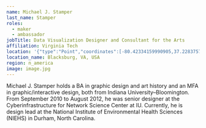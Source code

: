 ```yaml
---
name: Michael J. Stamper
last_name: Stamper
roles:
  - maker
  - ambassador
jobTitle: Data Visualization Designer and Consultant for the Arts
affiliation: Virginia Tech
location: '{"type":"Point","coordinates":[-80.42334159990905,37.22837573724096]}'
location_name: Blacksburg, VA, USA
region: n_america
image: image.jpg
---
```

Michael J. Stamper holds a BA in graphic design and art history and an MFA in graphic/interactive design, both from Indiana University–Bloomington. From September 2010 to August 2012, he was senior designer at the Cyberinfrastructure for Network Science Center at IU. Currently, he is design lead at the National Institute of Environmental Health Sciences (NIEHS) in Durham, North Carolina.
